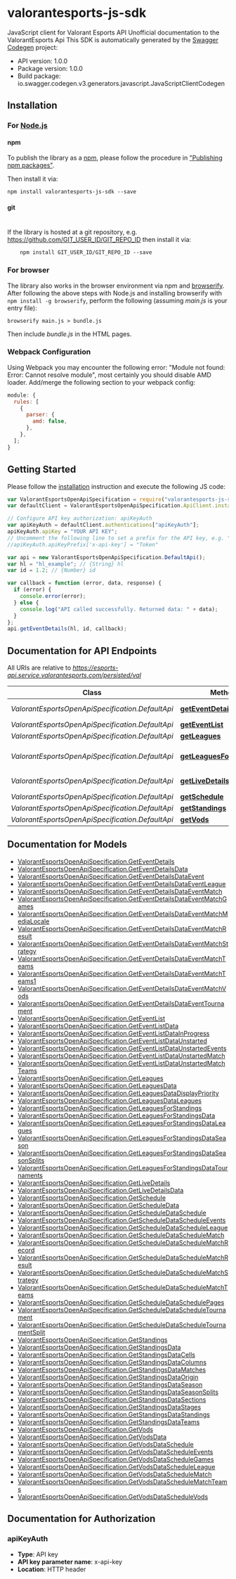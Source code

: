 # valorantesports-js-sdk

JavaScript client for Valorant Esports API
Unofficial documentation to the ValorantEsports Api
This SDK is automatically generated by the [Swagger Codegen](https://github.com/swagger-api/swagger-codegen) project:

- API version: 1.0.0
- Package version: 1.0.0
- Build package: io.swagger.codegen.v3.generators.javascript.JavaScriptClientCodegen

## Installation

### For [Node.js](https://nodejs.org/)

#### npm

To publish the library as a [npm](https://www.npmjs.com/),
please follow the procedure in ["Publishing npm packages"](https://docs.npmjs.com/getting-started/publishing-npm-packages).

Then install it via:

```shell
npm install valorantesports-js-sdk --save
```

#### git

#

If the library is hosted at a git repository, e.g.
https://github.com/GIT_USER_ID/GIT_REPO_ID
then install it via:

```shell
    npm install GIT_USER_ID/GIT_REPO_ID --save
```

### For browser

The library also works in the browser environment via npm and [browserify](http://browserify.org/). After following
the above steps with Node.js and installing browserify with `npm install -g browserify`,
perform the following (assuming _main.js_ is your entry file):

```shell
browserify main.js > bundle.js
```

Then include _bundle.js_ in the HTML pages.

### Webpack Configuration

Using Webpack you may encounter the following error: "Module not found: Error:
Cannot resolve module", most certainly you should disable AMD loader. Add/merge
the following section to your webpack config:

```javascript
module: {
  rules: [
    {
      parser: {
        amd: false,
      },
    },
  ];
}
```

## Getting Started

Please follow the [installation](#installation) instruction and execute the following JS code:

```javascript
var ValorantEsportsOpenApiSpecification = require("valorantesports-js-sdk");
var defaultClient = ValorantEsportsOpenApiSpecification.ApiClient.instance;

// Configure API key authorization: apiKeyAuth
var apiKeyAuth = defaultClient.authentications["apiKeyAuth"];
apiKeyAuth.apiKey = "YOUR API KEY";
// Uncomment the following line to set a prefix for the API key, e.g. "Token" (defaults to null)
//apiKeyAuth.apiKeyPrefix['x-api-key'] = "Token"

var api = new ValorantEsportsOpenApiSpecification.DefaultApi();
var hl = "hl_example"; // {String} hl
var id = 1.2; // {Number} id

var callback = function (error, data, response) {
  if (error) {
    console.error(error);
  } else {
    console.log("API called successfully. Returned data: " + data);
  }
};
api.getEventDetails(hl, id, callback);
```

## Documentation for API Endpoints

All URIs are relative to *https://esports-api.service.valorantesports.com/persisted/val*

| Class                                            | Method                                                                  | HTTP request                    | Description                       |
| ------------------------------------------------ | ----------------------------------------------------------------------- | ------------------------------- | --------------------------------- |
| _ValorantEsportsOpenApiSpecification.DefaultApi_ | [**getEventDetails**](docs/DefaultApi.md#getEventDetails)               | **GET** /getEventDetails        | Get getEventDetails record        |
| _ValorantEsportsOpenApiSpecification.DefaultApi_ | [**getEventList**](docs/DefaultApi.md#getEventList)                     | **GET** /getEventList           | Get getEventList record           |
| _ValorantEsportsOpenApiSpecification.DefaultApi_ | [**getLeagues**](docs/DefaultApi.md#getLeagues)                         | **GET** /getLeagues             | Get getLeagues record             |
| _ValorantEsportsOpenApiSpecification.DefaultApi_ | [**getLeaguesForStandings**](docs/DefaultApi.md#getLeaguesForStandings) | **GET** /getLeaguesForStandings | Get getLeaguesForStandings record |
| _ValorantEsportsOpenApiSpecification.DefaultApi_ | [**getLiveDetails**](docs/DefaultApi.md#getLiveDetails)                 | **GET** /getLiveDetails         | Get getLiveDetails record         |
| _ValorantEsportsOpenApiSpecification.DefaultApi_ | [**getSchedule**](docs/DefaultApi.md#getSchedule)                       | **GET** /getSchedule            | Get getSchedule record            |
| _ValorantEsportsOpenApiSpecification.DefaultApi_ | [**getStandings**](docs/DefaultApi.md#getStandings)                     | **GET** /getStandings           | Get getStandings record           |
| _ValorantEsportsOpenApiSpecification.DefaultApi_ | [**getVods**](docs/DefaultApi.md#getVods)                               | **GET** /getVods                | Get getVods record                |

## Documentation for Models

- [ValorantEsportsOpenApiSpecification.GetEventDetails](docs/GetEventDetails.md)
- [ValorantEsportsOpenApiSpecification.GetEventDetailsData](docs/GetEventDetailsData.md)
- [ValorantEsportsOpenApiSpecification.GetEventDetailsDataEvent](docs/GetEventDetailsDataEvent.md)
- [ValorantEsportsOpenApiSpecification.GetEventDetailsDataEventLeague](docs/GetEventDetailsDataEventLeague.md)
- [ValorantEsportsOpenApiSpecification.GetEventDetailsDataEventMatch](docs/GetEventDetailsDataEventMatch.md)
- [ValorantEsportsOpenApiSpecification.GetEventDetailsDataEventMatchGames](docs/GetEventDetailsDataEventMatchGames.md)
- [ValorantEsportsOpenApiSpecification.GetEventDetailsDataEventMatchMediaLocale](docs/GetEventDetailsDataEventMatchMediaLocale.md)
- [ValorantEsportsOpenApiSpecification.GetEventDetailsDataEventMatchResult](docs/GetEventDetailsDataEventMatchResult.md)
- [ValorantEsportsOpenApiSpecification.GetEventDetailsDataEventMatchStrategy](docs/GetEventDetailsDataEventMatchStrategy.md)
- [ValorantEsportsOpenApiSpecification.GetEventDetailsDataEventMatchTeams](docs/GetEventDetailsDataEventMatchTeams.md)
- [ValorantEsportsOpenApiSpecification.GetEventDetailsDataEventMatchTeams1](docs/GetEventDetailsDataEventMatchTeams1.md)
- [ValorantEsportsOpenApiSpecification.GetEventDetailsDataEventMatchVods](docs/GetEventDetailsDataEventMatchVods.md)
- [ValorantEsportsOpenApiSpecification.GetEventDetailsDataEventTournament](docs/GetEventDetailsDataEventTournament.md)
- [ValorantEsportsOpenApiSpecification.GetEventList](docs/GetEventList.md)
- [ValorantEsportsOpenApiSpecification.GetEventListData](docs/GetEventListData.md)
- [ValorantEsportsOpenApiSpecification.GetEventListDataInProgress](docs/GetEventListDataInProgress.md)
- [ValorantEsportsOpenApiSpecification.GetEventListDataUnstarted](docs/GetEventListDataUnstarted.md)
- [ValorantEsportsOpenApiSpecification.GetEventListDataUnstartedEvents](docs/GetEventListDataUnstartedEvents.md)
- [ValorantEsportsOpenApiSpecification.GetEventListDataUnstartedMatch](docs/GetEventListDataUnstartedMatch.md)
- [ValorantEsportsOpenApiSpecification.GetEventListDataUnstartedMatchTeams](docs/GetEventListDataUnstartedMatchTeams.md)
- [ValorantEsportsOpenApiSpecification.GetLeagues](docs/GetLeagues.md)
- [ValorantEsportsOpenApiSpecification.GetLeaguesData](docs/GetLeaguesData.md)
- [ValorantEsportsOpenApiSpecification.GetLeaguesDataDisplayPriority](docs/GetLeaguesDataDisplayPriority.md)
- [ValorantEsportsOpenApiSpecification.GetLeaguesDataLeagues](docs/GetLeaguesDataLeagues.md)
- [ValorantEsportsOpenApiSpecification.GetLeaguesForStandings](docs/GetLeaguesForStandings.md)
- [ValorantEsportsOpenApiSpecification.GetLeaguesForStandingsData](docs/GetLeaguesForStandingsData.md)
- [ValorantEsportsOpenApiSpecification.GetLeaguesForStandingsDataLeagues](docs/GetLeaguesForStandingsDataLeagues.md)
- [ValorantEsportsOpenApiSpecification.GetLeaguesForStandingsDataSeason](docs/GetLeaguesForStandingsDataSeason.md)
- [ValorantEsportsOpenApiSpecification.GetLeaguesForStandingsDataSeasonSplits](docs/GetLeaguesForStandingsDataSeasonSplits.md)
- [ValorantEsportsOpenApiSpecification.GetLeaguesForStandingsDataTournaments](docs/GetLeaguesForStandingsDataTournaments.md)
- [ValorantEsportsOpenApiSpecification.GetLiveDetails](docs/GetLiveDetails.md)
- [ValorantEsportsOpenApiSpecification.GetLiveDetailsData](docs/GetLiveDetailsData.md)
- [ValorantEsportsOpenApiSpecification.GetSchedule](docs/GetSchedule.md)
- [ValorantEsportsOpenApiSpecification.GetScheduleData](docs/GetScheduleData.md)
- [ValorantEsportsOpenApiSpecification.GetScheduleDataSchedule](docs/GetScheduleDataSchedule.md)
- [ValorantEsportsOpenApiSpecification.GetScheduleDataScheduleEvents](docs/GetScheduleDataScheduleEvents.md)
- [ValorantEsportsOpenApiSpecification.GetScheduleDataScheduleLeague](docs/GetScheduleDataScheduleLeague.md)
- [ValorantEsportsOpenApiSpecification.GetScheduleDataScheduleMatch](docs/GetScheduleDataScheduleMatch.md)
- [ValorantEsportsOpenApiSpecification.GetScheduleDataScheduleMatchRecord](docs/GetScheduleDataScheduleMatchRecord.md)
- [ValorantEsportsOpenApiSpecification.GetScheduleDataScheduleMatchResult](docs/GetScheduleDataScheduleMatchResult.md)
- [ValorantEsportsOpenApiSpecification.GetScheduleDataScheduleMatchStrategy](docs/GetScheduleDataScheduleMatchStrategy.md)
- [ValorantEsportsOpenApiSpecification.GetScheduleDataScheduleMatchTeams](docs/GetScheduleDataScheduleMatchTeams.md)
- [ValorantEsportsOpenApiSpecification.GetScheduleDataSchedulePages](docs/GetScheduleDataSchedulePages.md)
- [ValorantEsportsOpenApiSpecification.GetScheduleDataScheduleTournament](docs/GetScheduleDataScheduleTournament.md)
- [ValorantEsportsOpenApiSpecification.GetScheduleDataScheduleTournamentSplit](docs/GetScheduleDataScheduleTournamentSplit.md)
- [ValorantEsportsOpenApiSpecification.GetStandings](docs/GetStandings.md)
- [ValorantEsportsOpenApiSpecification.GetStandingsData](docs/GetStandingsData.md)
- [ValorantEsportsOpenApiSpecification.GetStandingsDataCells](docs/GetStandingsDataCells.md)
- [ValorantEsportsOpenApiSpecification.GetStandingsDataColumns](docs/GetStandingsDataColumns.md)
- [ValorantEsportsOpenApiSpecification.GetStandingsDataMatches](docs/GetStandingsDataMatches.md)
- [ValorantEsportsOpenApiSpecification.GetStandingsDataOrigin](docs/GetStandingsDataOrigin.md)
- [ValorantEsportsOpenApiSpecification.GetStandingsDataSeason](docs/GetStandingsDataSeason.md)
- [ValorantEsportsOpenApiSpecification.GetStandingsDataSeasonSplits](docs/GetStandingsDataSeasonSplits.md)
- [ValorantEsportsOpenApiSpecification.GetStandingsDataSections](docs/GetStandingsDataSections.md)
- [ValorantEsportsOpenApiSpecification.GetStandingsDataStages](docs/GetStandingsDataStages.md)
- [ValorantEsportsOpenApiSpecification.GetStandingsDataStandings](docs/GetStandingsDataStandings.md)
- [ValorantEsportsOpenApiSpecification.GetStandingsDataTeams](docs/GetStandingsDataTeams.md)
- [ValorantEsportsOpenApiSpecification.GetVods](docs/GetVods.md)
- [ValorantEsportsOpenApiSpecification.GetVodsData](docs/GetVodsData.md)
- [ValorantEsportsOpenApiSpecification.GetVodsDataSchedule](docs/GetVodsDataSchedule.md)
- [ValorantEsportsOpenApiSpecification.GetVodsDataScheduleEvents](docs/GetVodsDataScheduleEvents.md)
- [ValorantEsportsOpenApiSpecification.GetVodsDataScheduleGames](docs/GetVodsDataScheduleGames.md)
- [ValorantEsportsOpenApiSpecification.GetVodsDataScheduleLeague](docs/GetVodsDataScheduleLeague.md)
- [ValorantEsportsOpenApiSpecification.GetVodsDataScheduleMatch](docs/GetVodsDataScheduleMatch.md)
- [ValorantEsportsOpenApiSpecification.GetVodsDataScheduleMatchTeams](docs/GetVodsDataScheduleMatchTeams.md)
- [ValorantEsportsOpenApiSpecification.GetVodsDataScheduleVods](docs/GetVodsDataScheduleVods.md)

## Documentation for Authorization

### apiKeyAuth

- **Type**: API key
- **API key parameter name**: x-api-key
- **Location**: HTTP header
